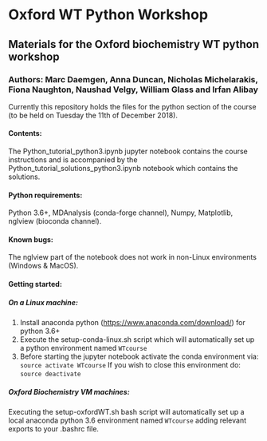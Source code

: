 # Oxford WT Python Workshop
## Materials for the Oxford biochemistry WT python workshop
### Authors: Marc Daemgen, Anna Duncan, Nicholas Michelarakis, Fiona Naughton, Naushad Velgy, William Glass and Irfan Alibay

Currently this repository holds the files for the python section of the course (to be held on Tuesday the 11th of December 2018).

#### Contents:

The Python_tutorial_python3.ipynb jupyter notebook contains the course instructions and is accompanied by the Python_tutorial_solutions_python3.ipynb notebook which contains the solutions.

#### Python requirements:
Python 3.6+, MDAnalysis (conda-forge channel), Numpy, Matplotlib, nglview (bioconda channel).

#### Known bugs: 
The nglview part of the notebook does not work in non-Linux environments (Windows & MacOS).

#### Getting started:

##### On a Linux machine:

1) Install anaconda python (https://www.anaconda.com/download/) for python 3.6+
2) Execute the setup-conda-linux.sh script which will automatically set up a python environment named `WTcourse`
3) Before starting the jupyter notebook activate the conda environment via: `source activate WTcourse`
   If you wish to close this environment do: `source deactivate`


##### Oxford Biochemistry VM machines:

Executing the setup-oxfordWT.sh bash script will automatically set up a local anaconda python 3.6 environment named `WTcourse` adding relevant exports to your .bashrc file.


